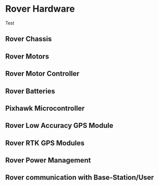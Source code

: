 # Rover Hardware
Test

## Rover Chassis

## Rover Motors

## Rover Motor Controller

## Rover Batteries

## Pixhawk Microcontroller

## Rover Low Accuracy GPS Module

## Rover RTK GPS Modules

## Rover Power Management

## Rover communication with Base-Station/User
